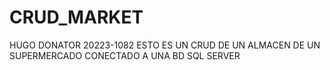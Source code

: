 # CRUD_MARKET
HUGO DONATOR 20223-1082
ESTO ES UN CRUD DE UN ALMACEN DE UN SUPERMERCADO CONECTADO A UNA BD SQL SERVER